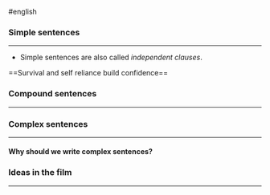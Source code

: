 #english 

### Simple sentences
---
- Simple sentences are also called *independent clauses*.

==Survival and self reliance build confidence==

### Compound sentences
---


### Complex sentences
---


#### Why should we write complex sentences?



### Ideas in the film
---
